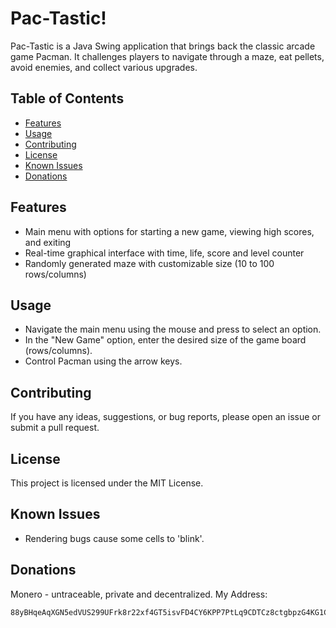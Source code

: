# Pac-Tastic!

Pac-Tastic is a Java Swing application that brings back the classic arcade game Pacman. 
It challenges players to navigate through a maze, eat pellets, avoid enemies, and collect various upgrades. 

## Table of Contents

- [Features](#features)
- [Usage](#usage)
- [Contributing](#contributing)
- [License](#license)
- [Known Issues](#known-issues)
- [Donations](#donations)

## Features

- Main menu with options for starting a new game, viewing high scores, and exiting
- Real-time graphical interface with time, life, score and level counter
- Randomly generated maze with customizable size (10 to 100 rows/columns)

## Usage

- Navigate the main menu using the mouse and press to select an option.
- In the "New Game" option, enter the desired size of the game board (rows/columns).
- Control Pacman using the arrow keys.

## Contributing

If you have any ideas, suggestions, or bug reports, please open an issue or submit a pull request.

## License

This project is licensed under the MIT License.

## Known Issues

- Rendering bugs cause some cells to 'blink'.

## Donations
Monero - untraceable, private and decentralized.
  My Address:
```
88yBHqeAqXGN5edVUS299UFrk8r22xf4GT5isvFD4CY6KPP7PtLq9CDTCz8ctgbpzG4KG1CitbQr5PtovbrSpadQ5PP5AEa
```




















